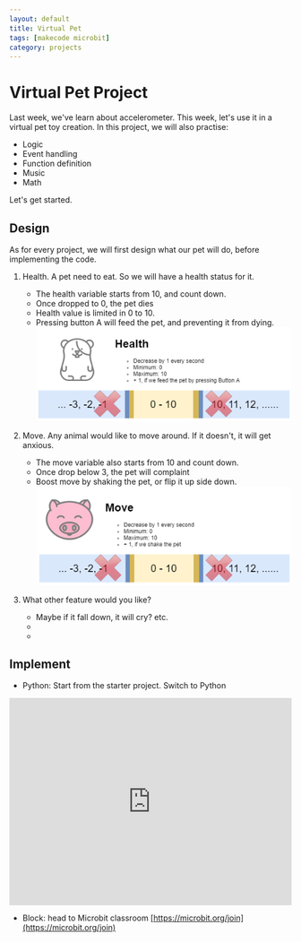 ```yaml
---
layout: default
title: Virtual Pet
tags: [makecode microbit]
category: projects
---
```


# Virtual Pet Project

Last week, we've learn about accelerometer. This week, let's use it in a virtual pet toy creation. In this project, we will also practise:

- Logic
- Event handling
- Function definition
- Music
- Math

Let's get started. 

## Design

As for every project, we will first design what our pet will do, before implementing the code. 

1. Health. A pet need to eat. So we will have a health status for it. 
    - The health variable starts from 10, and count down.
    - Once dropped to 0, the pet dies
    - Health value is limited in 0 to 10. 
    - Pressing button A will feed the pet, and preventing it from dying. 
![pet health](/assets/Lesson5-pet-health.png)

2. Move. Any animal would like to move around. If it doesn't, it will get anxious. 
    - The move variable also starts from 10 and count down. 
    - Once drop below 3, the pet will complaint
    - Boost move by shaking the pet, or flip it up side down. 
![pet move](/assets/Lesson5-pet-move.png)

3. What other feature would you like? 
    - Maybe if it fall down, it will cry? etc. 
    - 
    - 

## Implement

- Python: Start from the starter project. Switch to Python 

<div style="position:relative;height:calc(300px + 5em);width:100%;overflow:hidden;"><iframe style="position:absolute;top:0;left:0;width:100%;height:100%;" src="https://makecode.microbit.org/---codeembed#pub:_LvFWCo1pHMqb" allowfullscreen="allowfullscreen" frameborder="0" sandbox="allow-scripts allow-same-origin"></iframe></div>

- Block: head to Microbit classroom [https://microbit.org/join](https://microbit.org/join)



